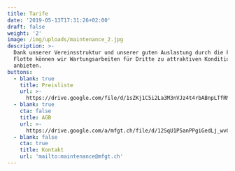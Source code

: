 ```yaml
---
title: Tarife
date: '2019-05-13T17:31:26+02:00'
draft: false
weight: '2'
image: /img/uploads/maintenance_2.jpg
description: >-
  Dank unserer Vereinsstruktur und unserer guten Auslastung durch die klubeigene
  Flotte können wir Wartungsarbeiten für Dritte zu attraktiven Konditionen
  anbieten.
buttons:
  - blank: true
    title: Preisliste
    url: >-
      https://drive.google.com/file/d/1sZKj1C5i2La3M3nVJz4t4rbABnpLTfRM/view?usp=sharing
  - blank: true
    cta: false
    title: AGB
    url: >-
      https://drive.google.com/a/mfgt.ch/file/d/12SqU1P5anPPgiGedLj_wvCsEta5rjngj/view?usp=sharing
  - blank: false
    cta: true
    title: Kontakt
    url: 'mailto:maintenance@mfgt.ch'
---
```


